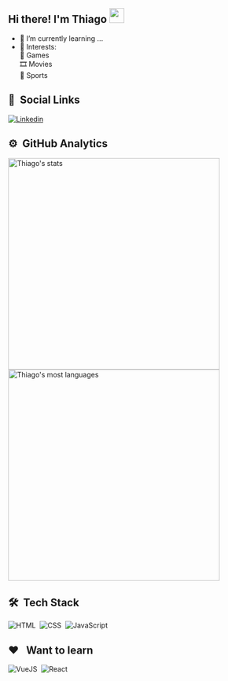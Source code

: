 ## Hi there! I'm Thiago <img src="https://raw.githubusercontent.com/iampavangandhi/iampavangandhi/master/gifs/Hi.gif" width="30px"></h2>


- 🌱 I’m currently learning ...<br>
- 💙 Interests: <br>
👾 Games <br>
 🎞️ Movies<br>
 🏀 Sports

## 🔀 &nbsp;Social Links


<a href="https://www.linkedin.com/in/thiagodslima/" target="_blank">
 <img align="center" src="https://img.shields.io/badge/-LinkedIn-0e76a8?style=for-the-badge&logo=Linkedin&logoColor=white" alt="Linkedin"/>
</a>




## ⚙️ &nbsp;GitHub Analytics



<p align="left">
<img width="430em" src="https://github-readme-stats.vercel.app/api?username=Thiagodsla&show_icons=true&bg_color=35495e&title_color=42b883&icon_color=42b883&text_color=fff&show_border&border_color=42b883&border_radius=10" alt="Thiago's stats"/>
<br>
  <img width="430em" src="https://github-readme-stats.vercel.app/api/top-langs/?username=Thiagodsla&layout=compact&bg_color=35495e&title_color=42b883&icon_color=42b883&text_color=42b883&show_border&border_color=42b883&border_radius=10" alt="Thiago's most languages"/>
</p>

  

## 🛠 &nbsp;Tech Stack


![HTML](https://img.shields.io/badge/-HTML-05122A?style=for-the-badge&logo=HTML5)&nbsp;
![CSS](https://img.shields.io/badge/-CSS-05122A?style=for-the-badge&logo=CSS3&logoColor=1572B6)&nbsp;
![JavaScript](https://img.shields.io/badge/-JavaScript-05122A?style=for-the-badge&logo=javascript)&nbsp;

## ❤ &nbsp; Want to learn

![VueJS](https://img.shields.io/badge/-Vue.js-05122A?style=for-the-badge&logo=vue.js)&nbsp;
![React](https://img.shields.io/badge/-react-05122A?style=for-the-badge&logo=react)&nbsp;
